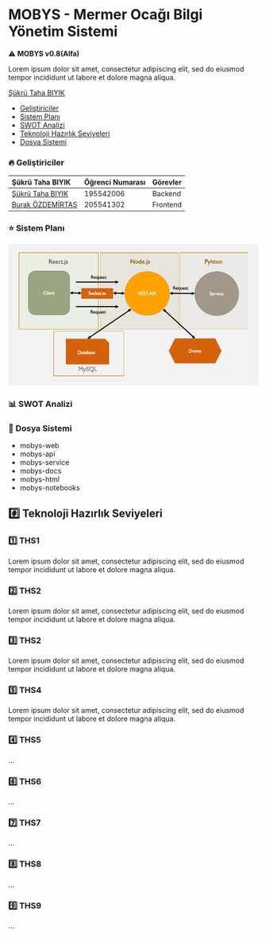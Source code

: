 # MOBYS - Mermer Ocağı Bilgi Yönetim Sistemi

 :warning: **MOBYS v0.8(Alfa)**

Lorem ipsum dolor sit amet, consectetur adipiscing elit, sed do eiusmod tempor incididunt ut labore et dolore magna aliqua.

[Şükrü Taha BIYIK](https://github.com/ultimate-dev)

* [Geliştiriciler](https://github.com/ultimate-dev)
* [Sistem Planı](https://github.com/ultimate-dev)
* [SWOT Analizi](https://github.com/ultimate-dev)
* [Teknoloji Hazırlık Seviyeleri](https://github.com/ultimate-dev)
* [Dosya Sistemi](#)


### :fire: Geliştiriciler
| Şükrü Taha BIYIK | Öğrenci Numarası | Görevler |
| :--- | :--- | :--- |
| [Şükrü Taha BIYIK](https://github.com/ultimate-dev) | 195542006 | Backend |
| [Burak ÖZDEMİRTAŞ](https://github.com/burakozdemirtas) | 205541302 | Frontend |



### :star: Sistem Planı
![Sistem Planı](https://github.com/ultimate-dev/mobys/blob/main/mobys-docs/sistem-yapisi.png)

### :bar_chart: SWOT Analizi

### :file_folder: Dosya Sistemi

* mobys-web
* mobys-api
* mobys-service
* mobys-docs
* mobys-html
* mobys-notebooks


## :hash: Teknoloji Hazırlık Seviyeleri

###  :one: THS1
Lorem ipsum dolor sit amet, consectetur adipiscing elit, sed do eiusmod tempor incididunt ut labore et dolore magna aliqua.

###  :two: THS2
Lorem ipsum dolor sit amet, consectetur adipiscing elit, sed do eiusmod tempor incididunt ut labore et dolore magna aliqua.

###  :three: THS2
Lorem ipsum dolor sit amet, consectetur adipiscing elit, sed do eiusmod tempor incididunt ut labore et dolore magna aliqua.

###  :five: THS4
Lorem ipsum dolor sit amet, consectetur adipiscing elit, sed do eiusmod tempor incididunt ut labore et dolore magna aliqua.

###  :four: THS5
...

###  :six: THS6
...

###  :seven: THS7
...

###  :eight: THS8
...

### :nine:  THS9
...
